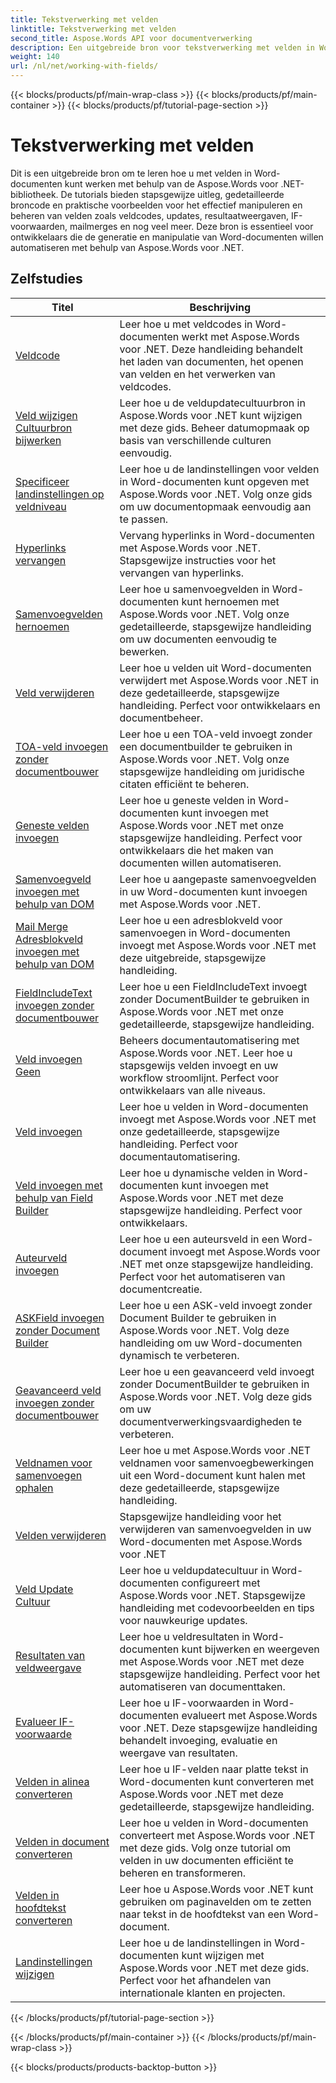 ```yaml
---
title: Tekstverwerking met velden
linktitle: Tekstverwerking met velden
second_title: Aspose.Words API voor documentverwerking
description: Een uitgebreide bron voor tekstverwerking met velden in Word-documenten met Aspose.Words voor .NET. Tutorials, voorbeelden en gedetailleerde uitleg.
weight: 140
url: /nl/net/working-with-fields/
---
```


{{< blocks/products/pf/main-wrap-class >}}
{{< blocks/products/pf/main-container >}}
{{< blocks/products/pf/tutorial-page-section >}}

# Tekstverwerking met velden

Dit is een uitgebreide bron om te leren hoe u met velden in Word-documenten kunt werken met behulp van de Aspose.Words voor .NET-bibliotheek. De tutorials bieden stapsgewijze uitleg, gedetailleerde broncode en praktische voorbeelden voor het effectief manipuleren en beheren van velden zoals veldcodes, updates, resultaatweergaven, IF-voorwaarden, mailmerges en nog veel meer. Deze bron is essentieel voor ontwikkelaars die de generatie en manipulatie van Word-documenten willen automatiseren met behulp van Aspose.Words voor .NET.

 ## Zelfstudies
| Titel | Beschrijving |
| --- | --- |
| [Veldcode](./field-code/) | Leer hoe u met veldcodes in Word-documenten werkt met Aspose.Words voor .NET. Deze handleiding behandelt het laden van documenten, het openen van velden en het verwerken van veldcodes. |
| [Veld wijzigen Cultuurbron bijwerken](./change-field-update-culture-source/) | Leer hoe u de veldupdatecultuurbron in Aspose.Words voor .NET kunt wijzigen met deze gids. Beheer datumopmaak op basis van verschillende culturen eenvoudig.|
| [Specificeer landinstellingen op veldniveau](./specify-locale-at-field-level/) | Leer hoe u de landinstellingen voor velden in Word-documenten kunt opgeven met Aspose.Words voor .NET. Volg onze gids om uw documentopmaak eenvoudig aan te passen. |
| [Hyperlinks vervangen](./replace-hyperlinks/) | Vervang hyperlinks in Word-documenten met Aspose.Words voor .NET. Stapsgewijze instructies voor het vervangen van hyperlinks. |
| [Samenvoegvelden hernoemen](./rename-merge-fields/) | Leer hoe u samenvoegvelden in Word-documenten kunt hernoemen met Aspose.Words voor .NET. Volg onze gedetailleerde, stapsgewijze handleiding om uw documenten eenvoudig te bewerken. |
| [Veld verwijderen](./remove-field/) | Leer hoe u velden uit Word-documenten verwijdert met Aspose.Words voor .NET in deze gedetailleerde, stapsgewijze handleiding. Perfect voor ontwikkelaars en documentbeheer. |
| [TOA-veld invoegen zonder documentbouwer](./insert-toafield-without-document-builder/) | Leer hoe u een TOA-veld invoegt zonder een documentbuilder te gebruiken in Aspose.Words voor .NET. Volg onze stapsgewijze handleiding om juridische citaten efficiënt te beheren. |
| [Geneste velden invoegen](./insert-nested-fields/) | Leer hoe u geneste velden in Word-documenten kunt invoegen met Aspose.Words voor .NET met onze stapsgewijze handleiding. Perfect voor ontwikkelaars die het maken van documenten willen automatiseren. |
| [Samenvoegveld invoegen met behulp van DOM](./insert-merge-field-using-dom/) | Leer hoe u aangepaste samenvoegvelden in uw Word-documenten kunt invoegen met Aspose.Words voor .NET. |
| [Mail Merge Adresblokveld invoegen met behulp van DOM](./insert-mail-merge-address-block-field-using-dom/) | Leer hoe u een adresblokveld voor samenvoegen in Word-documenten invoegt met Aspose.Words voor .NET met deze uitgebreide, stapsgewijze handleiding. |
| [FieldIncludeText invoegen zonder documentbouwer](./insert-field-include-text-without-document-builder/) |  Leer hoe u een FieldIncludeText invoegt zonder DocumentBuilder te gebruiken in Aspose.Words voor .NET met onze gedetailleerde, stapsgewijze handleiding. |
| [Veld invoegen Geen](./insert-field-none/) | Beheers documentautomatisering met Aspose.Words voor .NET. Leer hoe u stapsgewijs velden invoegt en uw workflow stroomlijnt. Perfect voor ontwikkelaars van alle niveaus. |
| [Veld invoegen](./insert-field/) | Leer hoe u velden in Word-documenten invoegt met Aspose.Words voor .NET met onze gedetailleerde, stapsgewijze handleiding. Perfect voor documentautomatisering. |
| [Veld invoegen met behulp van Field Builder](./insert-field-using-field-builder/) | Leer hoe u dynamische velden in Word-documenten kunt invoegen met Aspose.Words voor .NET met deze stapsgewijze handleiding. Perfect voor ontwikkelaars. |
| [Auteurveld invoegen](./insert-author-field/) | Leer hoe u een auteursveld in een Word-document invoegt met Aspose.Words voor .NET met onze stapsgewijze handleiding. Perfect voor het automatiseren van documentcreatie. |
| [ASKField invoegen zonder Document Builder](./insert-askfield-with-out-document-builder/) | Leer hoe u een ASK-veld invoegt zonder Document Builder te gebruiken in Aspose.Words voor .NET. Volg deze handleiding om uw Word-documenten dynamisch te verbeteren. |
| [Geavanceerd veld invoegen zonder documentbouwer](./insert-advance-field-with-out-document-builder/) | Leer hoe u een geavanceerd veld invoegt zonder DocumentBuilder te gebruiken in Aspose.Words voor .NET. Volg deze gids om uw documentverwerkingsvaardigheden te verbeteren. |
| [Veldnamen voor samenvoegen ophalen](./get-mail-merge-field-names/) | Leer hoe u met Aspose.Words voor .NET veldnamen voor samenvoegbewerkingen uit een Word-document kunt halen met deze gedetailleerde, stapsgewijze handleiding. |
| [Velden verwijderen](./delete-fields/) | Stapsgewijze handleiding voor het verwijderen van samenvoegvelden in uw Word-documenten met Aspose.Words voor .NET |
| [Veld Update Cultuur](./field-update-culture/) | Leer hoe u veldupdatecultuur in Word-documenten configureert met Aspose.Words voor .NET. Stapsgewijze handleiding met codevoorbeelden en tips voor nauwkeurige updates. |
| [Resultaten van veldweergave](./field-display-results/) | Leer hoe u veldresultaten in Word-documenten kunt bijwerken en weergeven met Aspose.Words voor .NET met deze stapsgewijze handleiding. Perfect voor het automatiseren van documenttaken. |
| [Evalueer IF-voorwaarde](./evaluate-ifcondition/) | Leer hoe u IF-voorwaarden in Word-documenten evalueert met Aspose.Words voor .NET. Deze stapsgewijze handleiding behandelt invoeging, evaluatie en weergave van resultaten. |
| [Velden in alinea converteren](./convert-fields-in-paragraph/) | Leer hoe u IF-velden naar platte tekst in Word-documenten kunt converteren met Aspose.Words voor .NET met deze gedetailleerde, stapsgewijze handleiding. |
| [Velden in document converteren](./convert-fields-in-document/) | Leer hoe u velden in Word-documenten converteert met Aspose.Words voor .NET met deze gids. Volg onze tutorial om velden in uw documenten efficiënt te beheren en transformeren. |
| [Velden in hoofdtekst converteren](./convert-fields-in-body/) | Leer hoe u Aspose.Words voor .NET kunt gebruiken om paginavelden om te zetten naar tekst in de hoofdtekst van een Word-document. |
| [Landinstellingen wijzigen](./change-locale/) | Leer hoe u de landinstellingen in Word-documenten kunt wijzigen met Aspose.Words voor .NET met deze gids. Perfect voor het afhandelen van internationale klanten en projecten. |
{{< /blocks/products/pf/tutorial-page-section >}}

{{< /blocks/products/pf/main-container >}}
{{< /blocks/products/pf/main-wrap-class >}}

{{< blocks/products/products-backtop-button >}}
